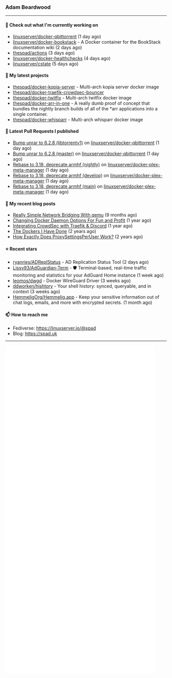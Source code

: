 ### Adam Beardwood
---
#### 👷 Check out what I'm currently working on

- [linuxserver/docker-qbittorrent](https://github.com/linuxserver/docker-qbittorrent) (1 day ago)
- [linuxserver/docker-bookstack](https://github.com/linuxserver/docker-bookstack) - A Docker container for the BookStack documentation wiki (2 days ago)
- [thespad/actions](https://github.com/thespad/actions) (3 days ago)
- [linuxserver/docker-healthchecks](https://github.com/linuxserver/docker-healthchecks) (4 days ago)
- [linuxserver/cstate](https://github.com/linuxserver/cstate) (5 days ago)

#### 🌱 My latest projects

- [thespad/docker-kopia-server](https://github.com/thespad/docker-kopia-server) - Multi-arch kopia server docker image 
- [thespad/docker-traefik-crowdsec-bouncer](https://github.com/thespad/docker-traefik-crowdsec-bouncer)
- [thespad/docker-twitfix](https://github.com/thespad/docker-twitfix) - Multi-arch twitfix docker image
- [thespad/docker-arr-in-one](https://github.com/thespad/docker-arr-in-one) - A really dumb proof of concept that bundles the nightly branch builds of all of the *arr applications into a single container.
- [thespad/docker-whisparr](https://github.com/thespad/docker-whisparr) - Multi-arch whisparr docker image

#### 🔨 Latest Pull Requests I published

- [Bump unrar to 6.2.8 (libtorrentv1)](https://github.com/linuxserver/docker-qbittorrent/pull/245) on [linuxserver/docker-qbittorrent](https://github.com/linuxserver/docker-qbittorrent) (1 day ago)
- [Bump unrar to 6.2.8 (master)](https://github.com/linuxserver/docker-qbittorrent/pull/244) on [linuxserver/docker-qbittorrent](https://github.com/linuxserver/docker-qbittorrent) (1 day ago)
- [Rebase to 3.18, deprecate armhf (nightly)](https://github.com/linuxserver/docker-plex-meta-manager/pull/18) on [linuxserver/docker-plex-meta-manager](https://github.com/linuxserver/docker-plex-meta-manager) (1 day ago)
- [Rebase to 3.18, deprecate armhf (develop)](https://github.com/linuxserver/docker-plex-meta-manager/pull/17) on [linuxserver/docker-plex-meta-manager](https://github.com/linuxserver/docker-plex-meta-manager) (1 day ago)
- [Rebase to 3.18, deprecate armhf (main)](https://github.com/linuxserver/docker-plex-meta-manager/pull/16) on [linuxserver/docker-plex-meta-manager](https://github.com/linuxserver/docker-plex-meta-manager) (1 day ago)

#### 📜 My recent blog posts

- [Really Simple Network Bridging With qemu](https://spad.uk/really-simple-network-bridging-with-qemu/) (9 months ago)
- [Changing Docker Daemon Options For Fun and Profit](https://spad.uk/changing-docker-daemon-options-for-fun-and-profit/) (1 year ago)
- [Integrating CrowdSec with Traefik &amp; Discord](https://spad.uk/integrating-crowdsec-with-traefik-discord/) (1 year ago)
- [The Dockers I Have Done](https://spad.uk/the-dockers-ive-done/) (2 years ago)
- [How Exactly Does ProxySettingsPerUser Work?](https://spad.uk/how-does-proxysettingsperuser-work/) (2 years ago)

#### ⭐ Recent stars

- [ryanries/ADReplStatus](https://github.com/ryanries/ADReplStatus) - AD Replication Status Tool (2 days ago)
- [Lissy93/AdGuardian-Term](https://github.com/Lissy93/AdGuardian-Term) - 🛡️ Terminal-based, real-time traffic monitoring and statistics for your AdGuard Home instance (1 week ago)
- [leomos/dwgd](https://github.com/leomos/dwgd) - Docker WireGuard Driver (3 weeks ago)
- [ddworken/hishtory](https://github.com/ddworken/hishtory) - Your shell history: synced, queryable, and in context (3 weeks ago)
- [HemmeligOrg/Hemmelig.app](https://github.com/HemmeligOrg/Hemmelig.app) - Keep your sensitive information out of chat logs, emails, and more with encrypted secrets. (1 month ago)

#### 📫 How to reach me
- Fediverse: https://linuxserver.io/@spad
- Blog: https://spad.uk
---
<img src="https://raw.githubusercontent.com/thespad/thespad/main/github-metrics.svg">
